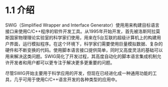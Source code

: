 # 1.1 介绍

SWIG（Simplified Wrapper and Interface Generator）使用用来构建目标语言接口来使用C/C++程序的软件开发工具。从1995年开始开发，首先被洛斯阿拉莫斯国家物理理论实验室的科学家们使用，用来在5台互联的超级计算机上的构建用户界面，运行模拟程序。在这个环境下，科学家们需要使用巨量模拟数据、复杂的硬件和不断变换的代码。使用脚本语言接口提供简单，同时又高度灵活的基础可以用来解决这类问题。SWIG简化了开发过程，其高度自动化的脚本语言集成机制允许开发者和用户都可以更专注于解决更多更重要的问题。

尽管SWIG开始主要用于科学应用的开发，但现在已经进化成一种通用功能的工具，几乎可用于使用C/C++语言开发的各种类型的应用中。

